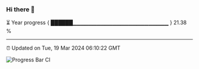 ### Hi there 👋

⏳ Year progress { ██████▁▁▁▁▁▁▁▁▁▁▁▁▁▁▁▁▁▁▁▁▁▁▁▁ } 21.38 %

---

⏰ Updated on Tue, 19 Mar 2024 06:10:22 GMT

![Progress Bar CI](https://github.com/Shyam-Makwana/GitHub-Actions-Demo/workflows/Progress%20Bar%20CI/badge.svg)

